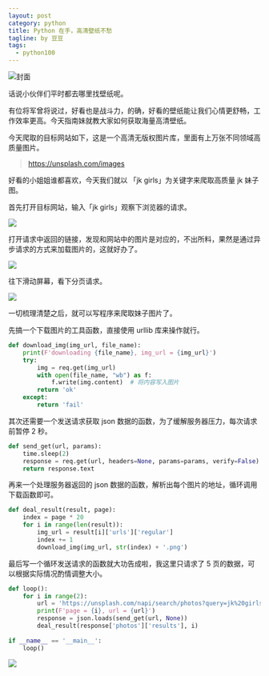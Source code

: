 ```yaml
---
layout: post
category: python
title: Python 在手，高清壁纸不愁
tagline: by 豆豆
tags: 
  - python100
---
```


![封面](https://raw.githubusercontent.com/JustDoPython/justdopython.github.io/master/assets/images/2022/02/wallpaper/logo.png)

话说小伙伴们平时都去哪里找壁纸呢。

有位将军曾将说过，好看也是战斗力，的确，好看的壁纸能让我们心情更舒畅，工作效率更高。今天指南妹就教大家如何获取海量高清壁纸。

今天爬取的目标网站如下，这是一个高清无版权图片库，里面有上万张不同领域高质量图片。

> https://unsplash.com/images

好看的小姐姐谁都喜欢，今天我们就以 「jk girls」为关键字来爬取高质量 jk 妹子图。

首先打开目标网站，输入「jk girls」观察下浏览器的请求。

![](https://raw.githubusercontent.com/JustDoPython/justdopython.github.io/master/assets/images/2022/02/wallpaper/001.png)

打开请求中返回的链接，发现和网站中的图片是对应的，不出所料，果然是通过异步请求的方式来加载图片的，这就好办了。

![](https://raw.githubusercontent.com/JustDoPython/justdopython.github.io/master/assets/images/2022/02/wallpaper/002.png)

往下滑动屏幕，看下分页请求。

![](https://raw.githubusercontent.com/JustDoPython/justdopython.github.io/master/assets/images/2022/02/wallpaper/003.png)

一切梳理清楚之后，就可以写程序来爬取妹子图片了。

先搞一个下载图片的工具函数，直接使用 urllib 库来操作就行。

```python
def download_img(img_url, file_name):
    print(F'downloading {file_name}, img_url = {img_url}')
    try:
        img = req.get(img_url)
        with open(file_name, "wb") as f:
            f.write(img.content)  # 将内容写入图片
        return 'ok'
    except:
        return 'fail'
```

其次还需要一个发送请求获取 json 数据的函数，为了缓解服务器压力，每次请求前暂停 2 秒。

```python
def send_get(url, params):
    time.sleep(2)
    response = req.get(url, headers=None, params=params, verify=False)
    return response.text
```

再来一个处理服务器返回的 json 数据的函数，解析出每个图片的地址，循环调用下载函数即可。

```python
def deal_result(result, page):
    index = page * 20
    for i in range(len(result)):
        img_url = result[i]['urls']['regular']
        index += 1    
        download_img(img_url, str(index) + '.png')
```

最后写一个循环发送请求的函数就大功告成啦，我这里只请求了 5 页的数据，可以根据实际情况酌情调整大小。

```python
def loop():
    for i in range(2):
        url = 'https://unsplash.com/napi/search/photos?query=jk%20girls&per_page=20&page=' + str(i + 1) + '&xp='
        print(F'page = {i}, url = {url}')
        response = json.loads(send_get(url, None))
        deal_result(response['photos']['results'], i)
        
if __name__ == '__main__':
    loop()
```

![](https://raw.githubusercontent.com/JustDoPython/justdopython.github.io/master/assets/images/2022/02/wallpaper/004.png)